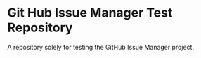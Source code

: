 # Git Hub Issue Manager Test Repository
A repository solely for testing the GitHub Issue Manager project.

